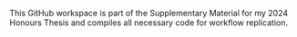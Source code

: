 This GitHub workspace is part of the Supplementary Material for my 2024 Honours Thesis and compiles all necessary code for workflow replication. 

